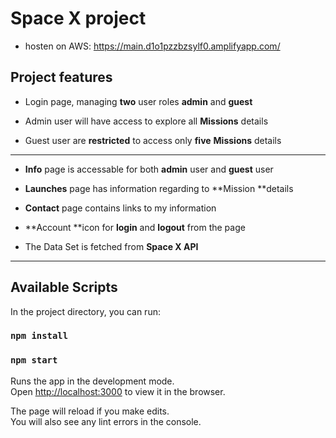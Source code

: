 # Space X project
- hosten on AWS: https://main.d1o1pzzbzsylf0.amplifyapp.com/

## Project features

- Login page, managing **two** user roles **admin** and **guest**

- Admin user will have access to explore all **Missions** details

- Guest user are **restricted** to access only **five** **Missions** details

---

- **Info** page is accessable for both **admin** user and **guest** user

- **Launches** page has information regarding to **Mission **details

- **Contact** page contains links to my information

- **Account **icon for **login** and **logout** from the page

- The Data Set is fetched from **Space X API**

---

## Available Scripts

In the project directory, you can run:

### `npm install`

### `npm start`

Runs the app in the development mode.\
Open [http://localhost:3000](http://localhost:3000) to view it in the browser.

The page will reload if you make edits.\
You will also see any lint errors in the console.
